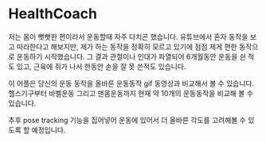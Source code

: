 # HealthCoach

저는 몸이 뻣뻣한 편이라서 운동할때 자주 다치곤 했습니다. 유튜브에서 혼자 동작을 보고 따라한다고 해보지만, 제가 하는 동작을 정확히 모르고 있기에 점점 제게 편한 동작으로 운동하기 시작했습니다. 그 결과 관절이나 인대가 파열되어 6개월동안 운동을 쉰 적도 있고, 근육에 쥐가 나서 한동안 손을 잘 못 쓴적도 있습니다.

이 어플은 당신의 운동 동작을 올바른 운동동작 gif 동영상과 비교해서 볼 수 있습니다. 헬스기구부터 바벨운동 그리고 맨몸운동까지 현재 약 10개의 운동동작을 비교해 볼 수 있습니다.

추후 pose tracking 기능을 집어넣어 운동에 있어서 더 올바른 각도를 고려해볼 수 있도록 할 예정입니다.


